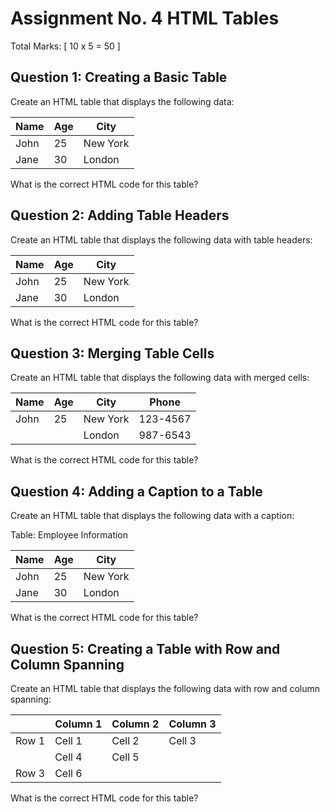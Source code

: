 # Assignment No. 4 HTML Tables

Total Marks: [ 10 x 5 = 50 ]

## Question 1: Creating a Basic Table
Create an HTML table that displays the following data:

| Name | Age | City    |
|------|-----|---------|
| John | 25  | New York|
| Jane | 30  | London  |

What is the correct HTML code for this table?

## Question 2: Adding Table Headers
Create an HTML table that displays the following data with table headers:

| Name | Age | City    |
|----------|---------|-------------|
| John     | 25      | New York    |
| Jane     | 30      | London      |

What is the correct HTML code for this table?

## Question 3: Merging Table Cells
Create an HTML table that displays the following data with merged cells:

| Name | Age | City    | Phone     |
|------|-----|---------|-----------|
| John | 25  | New York| 123-4567  |
|      |     | London  | 987-6543  |

What is the correct HTML code for this table?

## Question 4: Adding a Caption to a Table
Create an HTML table that displays the following data with a caption:

Table: Employee Information

| Name | Age | City    |
|------|-----|---------|
| John | 25  | New York|
| Jane | 30  | London  |

What is the correct HTML code for this table?

## Question 5: Creating a Table with Row and Column Spanning
Create an HTML table that displays the following data with row and column spanning:

|           | Column 1 | Column 2 | Column 3 |
|-----------|-----------|-----------|-----------|
| Row 1     | Cell 1    | Cell 2    | Cell 3    |
|           | Cell 4    | Cell 5    |           |
| Row 3     | Cell 6    |           |           |

What is the correct HTML code for this table?
